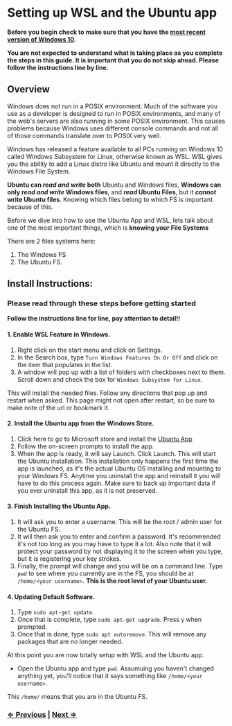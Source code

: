 # Setting up WSL and the Ubuntu app

**Before you begin check to make sure that you have the [most recent version of Windows 10](https://support.microsoft.com/en-us/help/4028685/windows-10-get-the-update).**

**You are not expected to understand what is taking place as you complete the steps in this guide. It is important that you do not skip ahead.  Please follow the instructions line by line.**

## Overview  
 
Windows does not run in a POSIX environment. Much of the software you use as a developer is designed to run in POSIX environments, and many of the web's servers are also running in some POSIX environment. This causes problems because Windows uses different console commands and not all of those commands translate over to POSIX very well.

Windows has released a feature available to all PCs running on Windows 10 called Windows Subsystem for Linux, otherwise known as WSL. WSL gives you the ability to add a Linux distro like Ubuntu and mount it directly to the Windows File System.

**Ubuntu can _read and write_ both** Ubuntu and Windows files, **Windows can only _read and write_ Windows files**, and **_read_ Ubuntu Files**, but it **_cannot_ write Ubuntu files**. Knowing which files belong to which FS is important because of this.

Before we dive into how to use the Ubuntu App and WSL, lets talk about one of the most important things, which is **knowing your File Systems**

There are 2 files systems here:

1. The Windows FS
2. The Ubuntu FS.


## Install Instructions:

### Please read through these steps before getting started

**Follow the instructions line for line, pay attention to detail!!**

#### 1. Enable WSL Feature in Windows.

1. Right click on the start menu and click on Settings.
2. In the Search box, type `Turn Windows Features On Or Off` and click on the item that populates in the list.
3. A window will pop up with a list of folders with checkboxes next to them. Scroll down and check the box for `Windows Subsystem for Linux`.

This will install the needed files. Follow any directions that pop up and restart when asked. This page might not open after restart, so be sure to make note of the url or bookmark it.

#### 2. Install the Ubuntu app from the Windows Store.

1. Click here to go to Microsoft store and install the [Ubuntu App](https://www.microsoft.com/en-us/store/p/ubuntu/9nblggh4msv6?activetab=pivot%3aoverviewtab)
1. Follow the on-screen prompts to install the app. 
1. When the app is ready, it will say Launch. Click Launch. This will start the Ubuntu installation. This installation only happens the first time the app is launched, as it's the actual Ubuntu OS installing and mounting to your Windows FS. Anytime you uninstall the app and reinstall it you will have to do this process again. Make sure to back up important data if you ever uninstall this app, as it is not preserved. 

#### 3. Finish Installing the Ubuntu App.

1. It will ask you to enter a username. This will be the root / admin user for the Ubuntu FS. 
1. It will then ask you to enter and confirm a password. It's recommended it's not too long as you may have to type it a lot. Also note that it will protect your password by not displaying it to the screen when you type, but it is registering your key strokes.
1. Finally, the prompt will change and you will be on a command line. Type `pwd` to see where you currently are in the FS, you should be at `/home/<your username>`. **This is the root level of your Ubuntu user.**

#### 4. Updating Default Software.

1. Type `sudo apt-get update`.
1. Once that is complete, type `sudo apt-get upgrade`. Press `y` when prompted. 
1. Once that is done, type `sudo apt autoremove`. This will remove any packages that are no longer needed.

At this point you are now totally setup with WSL and the Ubuntu app.

- Open the Ubuntu app and type `pwd`. Assumuing you haven't changed anything yet, you'll notice that it says something like `/home/<your username>`.

This `/home/` means that you are in the Ubuntu FS. 

### [⇐ Previous](../README.md) | [Next ⇒](./4_updating_terminal.md)
